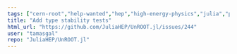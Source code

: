 ```yaml
---
tags: ["cern-root","help-wanted","hep","high-energy-physics","julia","particle-physics"]
title: "Add type stability tests"
html_url: "https://github.com/JuliaHEP/UnROOT.jl/issues/244"
user: "tamasgal"
repo: "JuliaHEP/UnROOT.jl"
---
```


